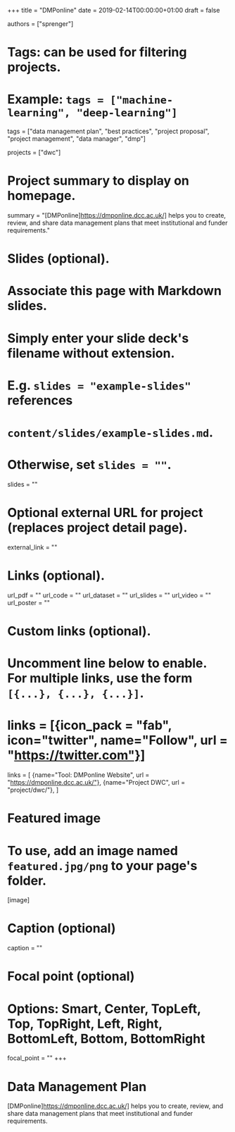 +++
title = "DMPonline"
date = 2019-02-14T00:00:00+01:00
draft = false

authors = ["sprenger"]

# Tags: can be used for filtering projects.
# Example: `tags = ["machine-learning", "deep-learning"]`
tags = ["data management plan", "best practices", "project proposal", "project management", "data manager", "dmp"]

projects = ["dwc"]

# Project summary to display on homepage.
summary = "[DMPonline]https://dmponline.dcc.ac.uk/] helps you to create, review, and share data management plans that meet institutional and funder requirements."

# Slides (optional).
#   Associate this page with Markdown slides.
#   Simply enter your slide deck's filename without extension.
#   E.g. `slides = "example-slides"` references 
#   `content/slides/example-slides.md`.
#   Otherwise, set `slides = ""`.
slides = ""

# Optional external URL for project (replaces project detail page).
external_link = ""

# Links (optional).
url_pdf = ""
url_code = ""
url_dataset = ""
url_slides = ""
url_video = ""
url_poster = ""

# Custom links (optional).
#   Uncomment line below to enable. For multiple links, use the form `[{...}, {...}, {...}]`.
# links = [{icon_pack = "fab", icon="twitter", name="Follow", url = "https://twitter.com"}]
links = [
{name="Tool: DMPonline Website", url = "https://dmponline.dcc.ac.uk/"},
{name="Project DWC", url = "project/dwc/"},
]


# Featured image
# To use, add an image named `featured.jpg/png` to your page's folder. 
[image]
  # Caption (optional)
  caption = ""

  # Focal point (optional)
  # Options: Smart, Center, TopLeft, Top, TopRight, Left, Right, BottomLeft, Bottom, BottomRight
  focal_point = ""
+++

# Data Management Plan 

[DMPonline]https://dmponline.dcc.ac.uk/] helps you to create, review, and share data management plans that meet institutional and funder requirements.

